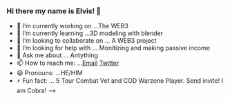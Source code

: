 ### Hi there my name is Elvis! 👋


- 🔭 I’m currently working on ...The WEB3
- 🌱 I’m currently learning ...3D modeling with blender
- 👯 I’m looking to collaborate on ... A WEB3 project
- 🤔 I’m looking for help with ... Monitizing and making passive income
- 💬 Ask me about ... Antything
- 📫 How to reach me: ...[Email](iamelvisbueno@gmail.com) [Twitter](https://twitter.com/ItsMeCobra100)
- 😄 Pronouns: ...HE/HIM
- ⚡ Fun fact: ... 5 Tour Combat Vet and COD Warzone Player. Send invite! I am Cobra!
-->
